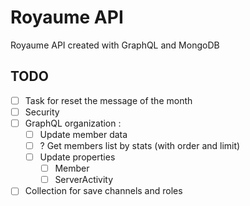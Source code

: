 # Royaume API 
Royaume API created with GraphQL and MongoDB

## TODO
- [ ] Task for reset the message of the month
- [ ] Security
- [ ] GraphQL organization :
    - [ ] Update member data
    - [ ] ? Get members list by stats (with order and limit)
    - [ ] Update properties
        - [ ] Member
        - [ ] ServerActivity
- [ ] Collection for save channels and roles